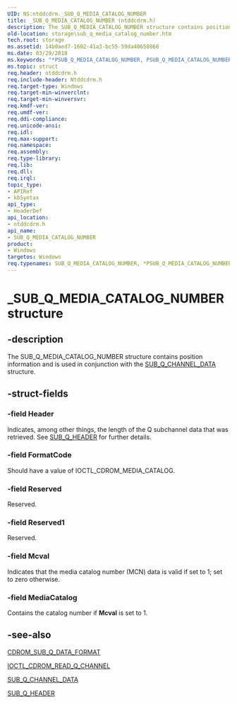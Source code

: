 ```yaml
---
UID: NS:ntddcdrm._SUB_Q_MEDIA_CATALOG_NUMBER
title: _SUB_Q_MEDIA_CATALOG_NUMBER (ntddcdrm.h)
description: The SUB_Q_MEDIA_CATALOG_NUMBER structure contains position information and is used in conjunction with the SUB_Q_CHANNEL_DATA structure.
old-location: storage\sub_q_media_catalog_number.htm
tech.root: storage
ms.assetid: 14b0aed7-1602-41a3-bc55-59da40650860
ms.date: 03/29/2018
ms.keywords: "*PSUB_Q_MEDIA_CATALOG_NUMBER, PSUB_Q_MEDIA_CATALOG_NUMBER, PSUB_Q_MEDIA_CATALOG_NUMBER structure pointer [Storage Devices], SUB_Q_MEDIA_CATALOG_NUMBER, SUB_Q_MEDIA_CATALOG_NUMBER structure [Storage Devices], _SUB_Q_MEDIA_CATALOG_NUMBER, ntddcdrm/PSUB_Q_MEDIA_CATALOG_NUMBER, ntddcdrm/SUB_Q_MEDIA_CATALOG_NUMBER, storage.sub_q_media_catalog_number, structs-CD-ROM_d4acf54e-b837-4064-a654-4fa2ebbe7425.xml"
ms.topic: struct
req.header: ntddcdrm.h
req.include-header: Ntddcdrm.h
req.target-type: Windows
req.target-min-winverclnt: 
req.target-min-winversvr: 
req.kmdf-ver: 
req.umdf-ver: 
req.ddi-compliance: 
req.unicode-ansi: 
req.idl: 
req.max-support: 
req.namespace: 
req.assembly: 
req.type-library: 
req.lib: 
req.dll: 
req.irql: 
topic_type:
- APIRef
- kbSyntax
api_type:
- HeaderDef
api_location:
- ntddcdrm.h
api_name:
- SUB_Q_MEDIA_CATALOG_NUMBER
product:
- Windows
targetos: Windows
req.typenames: SUB_Q_MEDIA_CATALOG_NUMBER, *PSUB_Q_MEDIA_CATALOG_NUMBER
---
```


# _SUB_Q_MEDIA_CATALOG_NUMBER structure


## -description


The SUB_Q_MEDIA_CATALOG_NUMBER structure contains position information and is used in conjunction with the <a href="https://docs.microsoft.com/windows-hardware/drivers/ddi/content/ntddcdrm/ns-ntddcdrm-_sub_q_channel_data">SUB_Q_CHANNEL_DATA</a> structure. 


## -struct-fields




### -field Header

Indicates, among other things, the length of the Q subchannel data that was retrieved. See <a href="https://docs.microsoft.com/windows-hardware/drivers/ddi/content/ntddcdrm/ns-ntddcdrm-_sub_q_header">SUB_Q_HEADER</a> for further details. 


### -field FormatCode

Should have a value of IOCTL_CDROM_MEDIA_CATALOG. 


### -field Reserved

Reserved.


### -field Reserved1

Reserved.


### -field Mcval

Indicates that the media catalog number (MCN) data is valid if set to 1; set to zero otherwise.


### -field MediaCatalog

Contains the catalog number if <b>Mcval</b> is set to 1. 


## -see-also




<a href="https://docs.microsoft.com/windows-hardware/drivers/ddi/content/ntddcdrm/ns-ntddcdrm-_cdrom_sub_q_data_format">CDROM_SUB_Q_DATA_FORMAT</a>



<a href="https://docs.microsoft.com/windows-hardware/drivers/ddi/content/ntddcdrm/ni-ntddcdrm-ioctl_cdrom_read_q_channel">IOCTL_CDROM_READ_Q_CHANNEL</a>



<a href="https://docs.microsoft.com/windows-hardware/drivers/ddi/content/ntddcdrm/ns-ntddcdrm-_sub_q_channel_data">SUB_Q_CHANNEL_DATA</a>



<a href="https://docs.microsoft.com/windows-hardware/drivers/ddi/content/ntddcdrm/ns-ntddcdrm-_sub_q_header">SUB_Q_HEADER</a>
 

 

